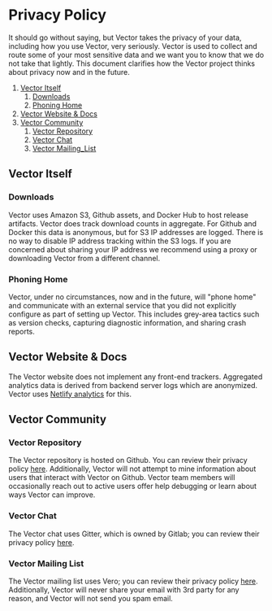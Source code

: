 # Privacy Policy

It should go without saying, but Vector takes the privacy of your data,
including how you use Vector, very seriously. Vector is used to collect and
route some of your most sensitive data and we want you to know that we do not
take that lightly. This document clarifies how the Vector project thinks about
privacy now and in the future.

<!-- MarkdownTOC autolink="true" style="ordered" indent="   " -->

1. [Vector Itself](#vector-itself)
   1. [Downloads](#downloads)
   1. [Phoning Home](#phoning-home)
1. [Vector Website & Docs](#vector-website--docs)
1. [Vector Community](#vector-community)
   1. [Vector Repository](#vector-repository)
   1. [Vector Chat](#vector-chat)
   1. [Vector Mailing_List](#vector-mailing-list)

<!-- /MarkdownTOC -->

## Vector Itself

### Downloads

Vector uses Amazon S3, Github assets, and Docker Hub to host release artifacts.
Vector does track download counts in aggregate. For Github and Docker this data
is anonymous, but for S3 IP addresses are logged. There is no way to disable IP
address tracking within the S3 logs. If you are concerned about sharing your IP
address we recommend using a proxy or downloading Vector from a different
channel.

### Phoning Home

Vector, under no circumstances, now and in the future, will "phone home" and
communicate with an external service that you did not explicitly configure as
part of setting up Vector. This includes grey-area tactics such as version
checks, capturing diagnostic information, and sharing crash reports.

## Vector Website & Docs

The Vector website does not implement any front-end trackers. Aggregated
analytics data is derived from backend server logs which are anonymized.
Vector uses [Netlify analytics][netlify_analytics] for this.

## Vector Community

### Vector Repository

The Vector repository is hosted on Github. You can review their privacy policy
[here][github_pp]. Additionally, Vector will not attempt to mine information
about users that interact with Vector on Github. Vector team members will
occasionally reach out to active users offer help debugging or learn about
ways Vector can improve.

### Vector Chat

The Vector chat uses Gitter, which is owned by Gitlab; you can review their
privacy policy [here][gitter_pp].

### Vector Mailing List

The Vector mailing list uses Vero; you can review their privacy policy
[here][vero_pp]. Additionally, Vector will never share your email with 3rd party
for any reason, and Vector will not send you spam email.

[github_pp]: https://help.github.com/en/github/site-policy/github-privacy-statement
[gitter_pp]: https://about.gitlab.com/privacy/
[netlify_analytics]: https://www.netlify.com/products/analytics/
[vero_pp]: https://www.getvero.com/privacy/

